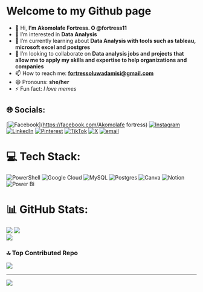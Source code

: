 # Welcome to my Github page
- 👋 Hi, **I’m Akomolafe Fortress. O @fortress11**
- 👀 I’m interested in **Data Analysis**
- 🌱 I’m currently learning about **Data Analysis with tools such as tableau, microsoft excel and postgres**
- 💞️ I’m looking to collaborate on **Data analysis jobs and projects that allow me to apply my skills and expertise to help organizations and companies** 
- 📫 How to reach me: **fortressoluwadamisi@gmail.com**
- 😄 Pronouns: **she/her**
- ⚡ Fun fact: *I love memes*

## 🌐 Socials:
[![Facebook](https://img.shields.io/badge/Facebook-%231877F2.svg?logo=Facebook&logoColor=white)](https://facebook.com/Akomolafe fortress) [![Instagram](https://img.shields.io/badge/Instagram-%23E4405F.svg?logo=Instagram&logoColor=white)](https://instagram.com/Simply_fortress) [![LinkedIn](https://img.shields.io/badge/LinkedIn-%230077B5.svg?logo=linkedin&logoColor=white)](https://linkedin.com/in/https://www.linkedin.com/in/akomolafe-fortress-249905349?trk=contact-info) [![Pinterest](https://img.shields.io/badge/Pinterest-%23E60023.svg?logo=Pinterest&logoColor=white)](https://pinterest.com/Fortressoluwadamisi) [![TikTok](https://img.shields.io/badge/TikTok-%23000000.svg?logo=TikTok&logoColor=white)](https://tiktok.com/@For_tress) [![X](https://img.shields.io/badge/X-black.svg?logo=X&logoColor=white)](https://x.com/@fortressoluwada) [![email](https://img.shields.io/badge/Email-D14836?logo=gmail&logoColor=white)](mailto:Fortressoluwadamisi@gmail.com) 

# 💻 Tech Stack:
![PowerShell](https://img.shields.io/badge/PowerShell-%235391FE.svg?style=for-the-badge&logo=powershell&logoColor=white) ![Google Cloud](https://img.shields.io/badge/GoogleCloud-%234285F4.svg?style=for-the-badge&logo=google-cloud&logoColor=white) ![MySQL](https://img.shields.io/badge/mysql-4479A1.svg?style=for-the-badge&logo=mysql&logoColor=white) ![Postgres](https://img.shields.io/badge/postgres-%23316192.svg?style=for-the-badge&logo=postgresql&logoColor=white) ![Canva](https://img.shields.io/badge/Canva-%2300C4CC.svg?style=for-the-badge&logo=Canva&logoColor=white) ![Notion](https://img.shields.io/badge/Notion-%23000000.svg?style=for-the-badge&logo=notion&logoColor=white) ![Power Bi](https://img.shields.io/badge/power_bi-F2C811?style=for-the-badge&logo=powerbi&logoColor=black)
# 📊 GitHub Stats:
![](https://github-readme-stats.vercel.app/api?username=Fortress11&theme=swift&hide_border=false&include_all_commits=true&count_private=false)
![](https://nirzak-streak-stats.vercel.app/?user=Fortress11&theme=swift&hide_border=false)<br/>
![](https://github-readme-stats.vercel.app/api/top-langs/?username=Fortress11&theme=swift&hide_border=false&include_all_commits=true&count_private=false&layout=compact)

### 🔝 Top Contributed Repo
![](https://github-contributor-stats.vercel.app/api?username=Fortress11&limit=5&theme=dark&combine_all_yearly_contributions=true)

---
[![](https://visitcount.itsvg.in/api?id=Fortress11&icon=0&color=0)](https://visitcount.itsvg.in)

<!-- Proudly created with GPRM ( https://gprm.itsvg.in ) -->

